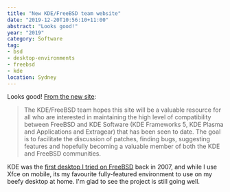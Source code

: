 ```yaml
---
title: "New KDE/FreeBSD team website"
date: "2019-12-20T10:56:10+11:00"
abstract: "Looks good!"
year: "2019"
category: Software
tag:
- bsd
- desktop-environments
- freebsd
- kde
location: Sydney
---
```

Looks good! [From the new site](https://freebsd.kde.org/):

> The KDE/FreeBSD team hopes this site will be a valuable resource for all who are interested in maintaining the high level of compatibility between FreeBSD and KDE Software (KDE Frameworks 5, KDE Plasma and Applications and Extragear) that has been seen to date. The goal is to facilitate the discussion of patches, finding bugs, suggesting features and hopefully becoming a valuable member of both the KDE and FreeBSD communities. 

KDE was the [first desktop I tried on FreeBSD](https://rubenerd.com/haruhi-suzumiya-on-freebsd/) back in 2007, and while I use Xfce on mobile, its my favourite fully-featured environment to use on my beefy desktop at home. I'm glad to see the project is still going well.

